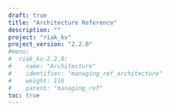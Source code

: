 ```yaml
---
draft: true
title: "Architecture Reference"
description: ""
project: "riak_kv"
project_version: "2.2.0"
#menu:
#  riak_kv-2.2.0:
#    name: "Architecture"
#    identifier: "managing_ref_architecture"
#    weight: 116
#    parent: "managing_ref"
toc: true
---
```


<!-- TODO: Content -->
